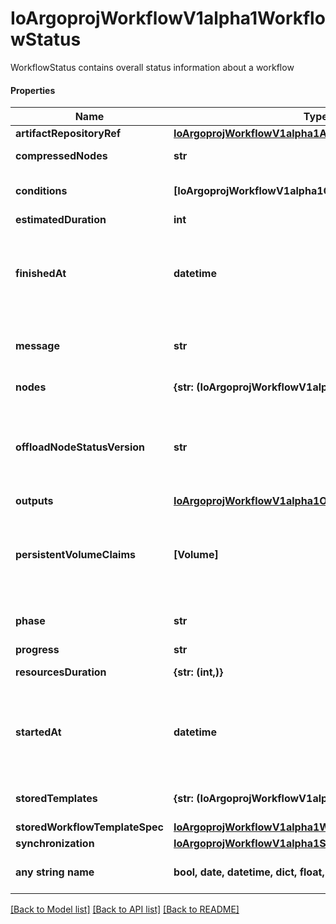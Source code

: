 # IoArgoprojWorkflowV1alpha1WorkflowStatus

WorkflowStatus contains overall status information about a workflow

#### Properties
Name | Type | Description | Notes
------------ | ------------- | ------------- | -------------
**artifactRepositoryRef** | [**IoArgoprojWorkflowV1alpha1ArtifactRepositoryRefStatus**](IoArgoprojWorkflowV1alpha1ArtifactRepositoryRefStatus.md) |  | [optional] 
**compressedNodes** | **str** | Compressed and base64 decoded Nodes map | [optional] 
**conditions** | **[IoArgoprojWorkflowV1alpha1Condition]** | Conditions is a list of conditions the Workflow may have | [optional] 
**estimatedDuration** | **int** | EstimatedDuration in seconds. | [optional] 
**finishedAt** | **datetime** | Time is a wrapper around time.Time which supports correct marshaling to YAML and JSON.  Wrappers are provided for many of the factory methods that the time package offers. | [optional] 
**message** | **str** | A human readable message indicating details about why the workflow is in this condition. | [optional] 
**nodes** | **{str: (IoArgoprojWorkflowV1alpha1NodeStatus,)}** | Nodes is a mapping between a node ID and the node&#x27;s status. | [optional] 
**offloadNodeStatusVersion** | **str** | Whether on not node status has been offloaded to a database. If exists, then Nodes and CompressedNodes will be empty. This will actually be populated with a hash of the offloaded data. | [optional] 
**outputs** | [**IoArgoprojWorkflowV1alpha1Outputs**](IoArgoprojWorkflowV1alpha1Outputs.md) |  | [optional] 
**persistentVolumeClaims** | **[Volume]** | PersistentVolumeClaims tracks all PVCs that were created as part of the io.argoproj.workflow.v1alpha1. The contents of this list are drained at the end of the workflow. | [optional] 
**phase** | **str** | Phase a simple, high-level summary of where the workflow is in its lifecycle. | [optional] 
**progress** | **str** | Progress to completion | [optional] 
**resourcesDuration** | **{str: (int,)}** | ResourcesDuration is the total for the workflow | [optional] 
**startedAt** | **datetime** | Time is a wrapper around time.Time which supports correct marshaling to YAML and JSON.  Wrappers are provided for many of the factory methods that the time package offers. | [optional] 
**storedTemplates** | **{str: (IoArgoprojWorkflowV1alpha1Template,)}** | StoredTemplates is a mapping between a template ref and the node&#x27;s status. | [optional] 
**storedWorkflowTemplateSpec** | [**IoArgoprojWorkflowV1alpha1WorkflowSpec**](IoArgoprojWorkflowV1alpha1WorkflowSpec.md) |  | [optional] 
**synchronization** | [**IoArgoprojWorkflowV1alpha1SynchronizationStatus**](IoArgoprojWorkflowV1alpha1SynchronizationStatus.md) |  | [optional] 
**any string name** | **bool, date, datetime, dict, float, int, list, str, none_type** | any string name can be used but the value must be the correct type | [optional]

[[Back to Model list]](../README.md#documentation-for-models) [[Back to API list]](../README.md#documentation-for-api-endpoints) [[Back to README]](../README.md)

